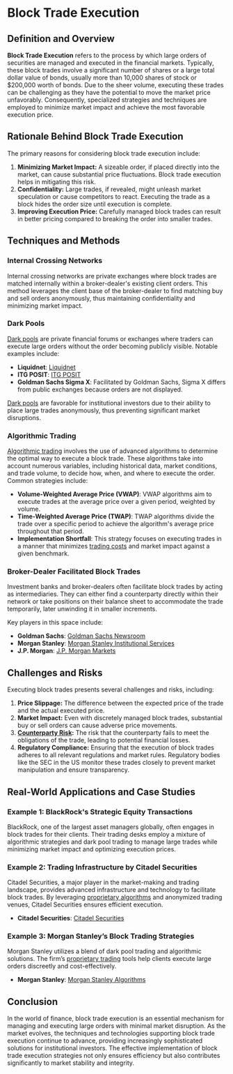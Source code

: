 # Block Trade Execution

## Definition and Overview

**Block Trade Execution** refers to the process by which large orders of securities are managed and executed in the financial markets. Typically, these block trades involve a significant number of shares or a large total dollar value of bonds, usually more than 10,000 shares of stock or $200,000 worth of bonds. Due to the sheer volume, executing these trades can be challenging as they have the potential to move the market price unfavorably. Consequently, specialized strategies and techniques are employed to minimize market impact and achieve the most favorable execution price.

## Rationale Behind Block Trade Execution

The primary reasons for considering block trade execution include:

1. **Minimizing Market Impact:** A sizeable order, if placed directly into the market, can cause substantial price fluctuations. Block trade execution helps in mitigating this risk.
2. **Confidentiality:** Large trades, if revealed, might unleash market speculation or cause competitors to react. Executing the trade as a block hides the order size until execution is complete.
3. **Improving Execution Price:** Carefully managed block trades can result in better pricing compared to breaking the order into smaller trades.

## Techniques and Methods

### Internal Crossing Networks

Internal crossing networks are private exchanges where block trades are matched internally within a broker-dealer's existing client orders. This method leverages the client base of the broker-dealer to find matching buy and sell orders anonymously, thus maintaining confidentiality and minimizing market impact.

### Dark Pools

[Dark pools](../d/dark_pools.md) are private financial forums or exchanges where traders can execute large orders without the order becoming publicly visible. Notable examples include:

- **Liquidnet**: [Liquidnet](https://www.liquidnet.com)
- **ITG POSIT**: [ITG POSIT](https://www.itg.com/platforms/posit/)
- **Goldman Sachs Sigma X**: Facilitated by Goldman Sachs, Sigma X differs from public exchanges because orders are not displayed.

[Dark pools](../d/dark_pools.md) are favorable for institutional investors due to their ability to place large trades anonymously, thus preventing significant market disruptions.

### Algorithmic Trading

[Algorithmic trading](../a/algorithmic_trading.md) involves the use of advanced algorithms to determine the optimal way to execute a block trade. These algorithms take into account numerous variables, including historical data, market conditions, and trade volume, to decide how, when, and where to execute the order. Common strategies include:

- **Volume-Weighted Average Price (VWAP)**: VWAP algorithms aim to execute trades at the average price over a given period, weighted by volume.
- **Time-Weighted Average Price (TWAP)**: TWAP algorithms divide the trade over a specific period to achieve the algorithm's average price throughout that period.
- **Implementation Shortfall**: This strategy focuses on executing trades in a manner that minimizes [trading costs](../t/trading_costs.md) and market impact against a given benchmark.

### Broker-Dealer Facilitated Block Trades

Investment banks and broker-dealers often facilitate block trades by acting as intermediaries. They can either find a counterparty directly within their network or take positions on their balance sheet to accommodate the trade temporarily, later unwinding it in smaller increments.

Key players in this space include:

- **Goldman Sachs**: [Goldman Sachs Newsroom](https://www.goldmansachs.com/what-we-do)
- **Morgan Stanley**: [Morgan Stanley Institutional Services](https://www.morganstanley.com)
- **J.P. Morgan**: [J.P. Morgan Markets](https://www.jpmorgan.com)

## Challenges and Risks

Executing block trades presents several challenges and risks, including:

1. **Price Slippage:** The difference between the expected price of the trade and the actual executed price.
2. **Market Impact:** Even with discretely managed block trades, substantial buy or sell orders can cause adverse price movements.
3. **[Counterparty Risk](../c/counterparty_risk.md):** The risk that the counterparty fails to meet the obligations of the trade, leading to potential financial losses.
4. **Regulatory Compliance:** Ensuring that the execution of block trades adheres to all relevant regulations and market rules. Regulatory bodies like the SEC in the US monitor these trades closely to prevent market manipulation and ensure transparency.

## Real-World Applications and Case Studies

### Example 1: BlackRock's Strategic Equity Transactions

BlackRock, one of the largest asset managers globally, often engages in block trades for their clients. Their trading desks employ a mixture of algorithmic strategies and dark pool trading to manage large trades while minimizing market impact and optimizing execution prices.

### Example 2: Trading Infrastructure by Citadel Securities

Citadel Securities, a major player in the market-making and trading landscape, provides advanced infrastructure and technology to facilitate block trades. By leveraging [proprietary algorithms](../p/proprietary_algorithms.md) and anonymized trading venues, Citadel Securities ensures efficient execution.

- **Citadel Securities**: [Citadel Securities](https://www.citadelsecurities.com)

### Example 3: Morgan Stanley’s Block Trading Strategies

Morgan Stanley utilizes a blend of dark pool trading and algorithmic solutions. The firm’s [proprietary trading](../p/proprietary_trading.md) tools help clients execute large orders discreetly and cost-effectively.

- **Morgan Stanley**: [Morgan Stanley Algorithms](https://www.morganstanley.com/institutional-sales/algorithms)

## Conclusion

In the world of finance, block trade execution is an essential mechanism for managing and executing large orders with minimal market disruption. As the market evolves, the techniques and technologies supporting block trade execution continue to advance, providing increasingly sophisticated solutions for institutional investors. The effective implementation of block trade execution strategies not only ensures efficiency but also contributes significantly to market stability and integrity.